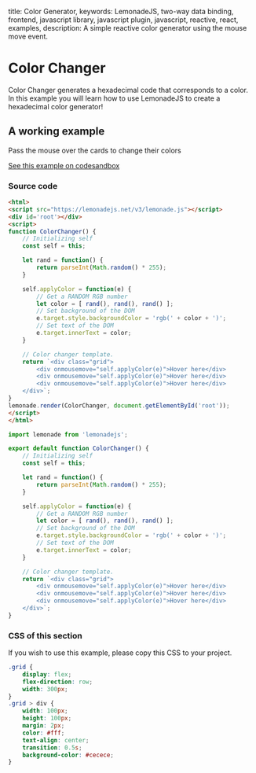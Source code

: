 title: Color Generator,
keywords: LemonadeJS, two-way data binding, frontend, javascript library, javascript plugin, javascript, reactive, react, examples,
description: A simple reactive color generator using the mouse move event.

Color Changer
=============

Color Changer generates a hexadecimal code that corresponds to a color. In this example you will learn how to use LemonadeJS to create a hexadecimal color generator!  
  

A working example
-----------------

Pass the mouse over the cards to change their colors

[See this example on codesandbox](https://codesandbox.io/s/lemonadejs-color-generator-83fv4t)

  

### Source code


```html
<html>
<script src="https://lemonadejs.net/v3/lemonade.js"></script>
<div id='root'></div>
<script>
function ColorChanger() {
    // Initializing self
    const self = this;

    let rand = function() {
        return parseInt(Math.random() * 255);
    }

    self.applyColor = function(e) {
        // Get a RANDOM RGB number
        let color = [ rand(), rand(), rand() ];
        // Set background of the DOM
        e.target.style.backgroundColor = 'rgb(' + color + ')';
        // Set text of the DOM
        e.target.innerText = color;
    }

    // Color changer template.
    return `<div class="grid">
        <div onmousemove="self.applyColor(e)">Hover here</div>
        <div onmousemove="self.applyColor(e)">Hover here</div>
        <div onmousemove="self.applyColor(e)">Hover here</div>
    </div>`;
}
lemonade.render(ColorChanger, document.getElementById('root'));
</script>
</html>
```
```javascript
import lemonade from 'lemonadejs';

export default function ColorChanger() {
    // Initializing self
    const self = this;

    let rand = function() {
        return parseInt(Math.random() * 255);
    }

    self.applyColor = function(e) {
        // Get a RANDOM RGB number
        let color = [ rand(), rand(), rand() ];
        // Set background of the DOM
        e.target.style.backgroundColor = 'rgb(' + color + ')';
        // Set text of the DOM
        e.target.innerText = color;
    }

    // Color changer template.
    return `<div class="grid">
        <div onmousemove="self.applyColor(e)">Hover here</div>
        <div onmousemove="self.applyColor(e)">Hover here</div>
        <div onmousemove="self.applyColor(e)">Hover here</div>
    </div>`;
}
```

  
  

### CSS of this section

If you wish to use this example, please copy this CSS to your project.  
  
```css
.grid {
    display: flex;
    flex-direction: row;
    width: 300px;
}
.grid > div {
    width: 100px;
    height: 100px;
    margin: 2px;
    color: #fff;
    text-align: center;
    transition: 0.5s;
    background-color: #cecece;
}
```